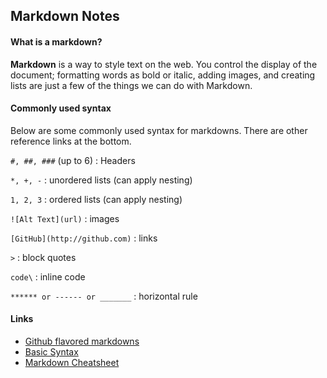 ## Markdown Notes

#### What is a markdown?
**Markdown** is a way to style text on the web. You control the display of the document; formatting words as bold or italic, adding images, and creating lists are just a few of the things we can do with Markdown. 

#### Commonly used syntax
Below are some commonly used syntax for markdowns. There are other reference links at the bottom.

`#, ##, ###` (up to 6) : Headers

`*, +, -` : unordered lists (can apply nesting)

`1, 2, 3` : ordered lists (can apply nesting)

`![Alt Text](url)` : images

`[GitHub](http://github.com)` : links

`>` : block quotes

``code\`` : inline code

`****** or ------ or _______` : horizontal rule

#### Links
+ [Github flavored markdowns](https://guides.github.com/features/mastering-markdown/)
+ [Basic Syntax](https://www.markdownguide.org/basic-syntax/)
+ [Markdown Cheatsheet](https://www.markdownguide.org/cheat-sheet/)
